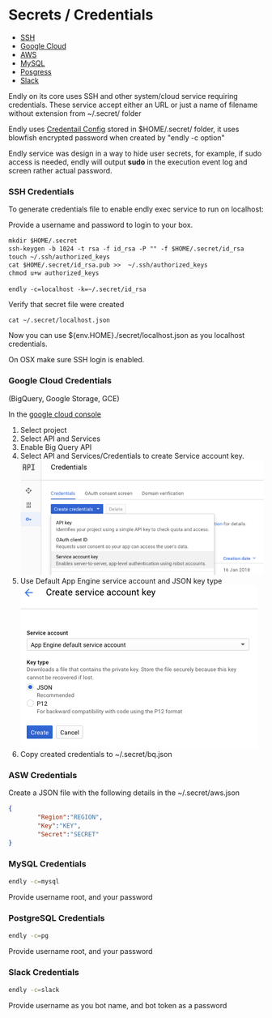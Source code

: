 # Secrets / Credentials

- [SSH](#ssh)
- [Google Cloud](#gc)
- [AWS](#aws)
- [MySQL](#mysql)
- [Posgress](#pg)
- [Slack](#slack)
    
Endly on its core uses SSH and other system/cloud service requiring credentials.
These service accept either an URL or just a name of filename without extension from ~/.secret/ folder


Endly uses  [Credentail Config](https://github.com/viant/toolbox/blob/master/cred/config.go)
stored in $HOME/.secret/ folder, it uses blowfish encrypted password when created by "endly -c option"

Endly service was design in a way to  hide user secrets, for example, if sudo access is needed,
endly will output **sudo** in the execution event log and screen rather actual password.




<a name="ssh"></a>
### SSH Credentials   




To generate credentials file to enable endly exec service to run on localhost:

Provide a username and password to login to your box.

```text
mkdir $HOME/.secret
ssh-keygen -b 1024 -t rsa -f id_rsa -P "" -f $HOME/.secret/id_rsa
touch ~/.ssh/authorized_keys
cat $HOME/.secret/id_rsa.pub >>  ~/.ssh/authorized_keys 
chmod u+w authorized_keys

endly -c=localhost -k=~/.secret/id_rsa
```


Verify that secret file were created
```text
cat ~/.secret/localhost.json
```     
Now you can use ${env.HOME}./secret/localhost.json as you localhost credentials.

On OSX make sure SSH login is enabled.
     

<a name="gc"></a>
### Google Cloud Credentials
(BigQuery, Google Storage, GCE)


In the [google cloud console](https://console.cloud.google.com/?pli=1)

1. Select project
2. Select API and Services
3. Enable Big Query API
4. Select API and Services/Credentials to create Service account key. ![](gc_cred.png)
5. Use Default App Engine service account and JSON key type ![](gc_key.png)
6. Copy created credentials to ~/.secret/bq.json


<a name="aws"></a>
### ASW Credentials   

Create a JSON file with the following details in the ~/.secret/aws.json

```json
{
        "Region":"REGION",
        "Key":"KEY",
        "Secret":"SECRET"
}
```

<a name="mysql"></a>
### MySQL Credentials


```bash
endly -c=mysql
```
Provide username root, and your password



<a name="pg"></a>
### PostgreSQL Credentials


```bash
endly -c=pg
```
Provide username root, and your password


<a name="slack"></a>
### Slack Credentials   

```bash
endly -c=slack
```
Provide username as you bot name, and bot token as a password